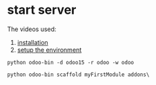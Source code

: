 # start server

The videos used:

1. [installation](https://youtu.be/eD12tbz6BC4)
2. [setup the environment](https://youtu.be/LS8tdWoiOQQ)

`python odoo-bin -d odoo15 -r odoo -w odoo`

`python odoo-bin scaffold myFirstModule addons\`
